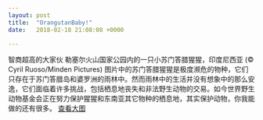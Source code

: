 ```yaml
---
layout: post
title:  "OrangutanBaby!"
date:   2018-02-18 21:08:08 +0000

---
```

智商超高的大家伙 勒塞尔火山国家公园内的一只小苏门答腊猩猩，印度尼西亚 (© Cyril Ruoso/Minden Pictures)
图片中的苏门答腊猩猩是极度濒危的物种，它们只存在于苏门答腊岛和婆罗洲的雨林中。然而雨林中的生活并没有想象中的那么安逸，它们面临着许多挑战，包括栖息地丧失和非法野生动物的交易。如今世界野生动物基金会正在努力保护猩猩和东南亚其它物种的栖息地，其实保护动物，你我能做的还有很多。    [查看大图]

[查看大图]:http://bimgs.plmeizi.com/images/bing/2018/OrangutanBaby_ZH-CN9942512858_1920x1080.jpg